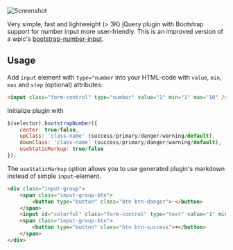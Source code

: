 ![Screenshot](screenshot.png "bootstrap-spin.js")

Very simple, fast and lightweight (> 3K) jQuery plugin with Bootstrap support for number input more user-friendly.
This is an improved version of a wpic's [bootstrap-number-input](https://github.com/wpic/bootstrap-number-input).

## Usage

Add `input` element with `type="number` into your HTML-code with `value`, `min`, `max` and `step` (optional) attributes:

```html
<input class="form-control" type="number" value="1" min="1" max="10" />
```

Initialize plugin with

```javascript
$(selector).bootstrapNumber({
	center: true/false,
	upClass: 'class-name' (success/primary/danger/warning/default),
	downClass: 'class-name' (success/primary/danger/warning/default),
	useStaticMarkup: true/false
});
```

The `useStaticMarkup` option allows you to use generated plugin's markdown instead of simple `input`-element.

```html
<div class="input-group">
    <span class="input-group-btn">
        <button type="button" class="btn btn-danger">-</button>
    </span>
    <input id="colorful" class="form-control" type="text" value="1" min="1" max="10">
    <span class="input-group-btn">
        <button type="button" class="btn btn-success">+</button>
    </span>
</div>
```